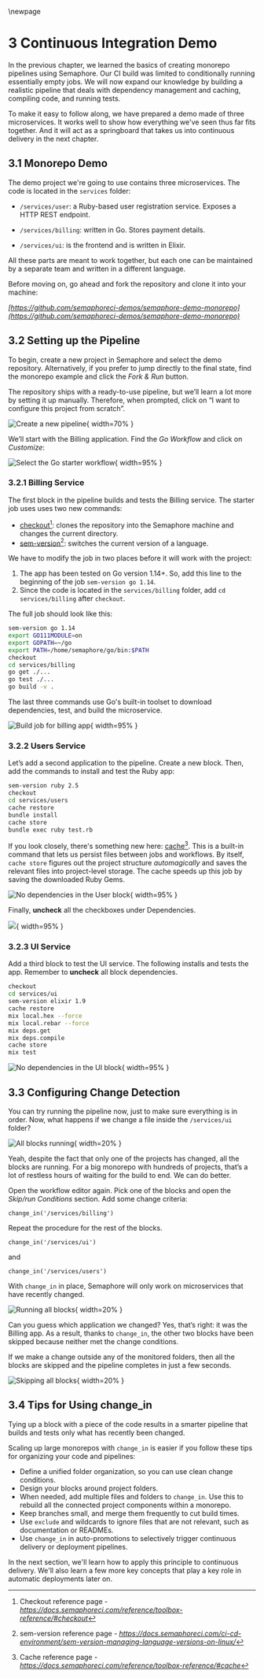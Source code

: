 \newpage

# 3 Continuous Integration Demo

In the previous chapter, we learned the basics of creating monorepo pipelines using Semaphore. Our CI build was limited to conditionally running essentially empty jobs. We will now expand our knowledge by building a realistic pipeline that deals with dependency management and caching, compiling code, and running tests.

To make it easy to follow along, we have prepared a demo made of three microservices. It works well to show how everything we've seen thus far fits together. And it will act as a springboard that takes us into continuous delivery in the next chapter.

## 3.1 Monorepo Demo

The demo project we're going to use contains three microservices. The code is located in the `services` folder:

- `/services/user`: a Ruby-based user registration service. Exposes a HTTP REST endpoint.

- `/services/billing`: written in Go. Stores payment details.
- `/services/ui`:  is the frontend and is written in Elixir.

All these parts are meant to work together, but each one can be maintained by a separate team and written in a different language.

Before moving on, go ahead and fork the repository and clone it into your machine:

_[https://github.com/semaphoreci-demos/semaphore-demo-monorepo](https://github.com/semaphoreci-demos/semaphore-demo-monorepo)_

## 3.2 Setting up the Pipeline

To begin, create a new project in Semaphore and select the demo repository. Alternatively, if you prefer to jump directly to the final state, find the monorepo example and click the *Fork & Run* button.

The repository ships with a ready-to-use pipeline, but we’ll learn a lot more by setting it up manually. Therefore, when prompted, click on “I want to configure this project from scratch”.

![Create a new pipeline](./figures/04-scratch.png){ width=70% }

We’ll start with the Billing application. Find the *Go Workflow* and click on *Customize*:

![Select the Go starter workflow](./figures/04-go-starter.png){ width=95% }

### 3.2.1 Billing Service

The first block in the pipeline builds and tests the Billing service. The starter job uses uses two new commands:

- [checkout](https://docs.semaphoreci.com/reference/toolbox-reference/#checkout)[^checkout]: clones the repository into the Semaphore machine and changes the current directory.
- [sem-version](https://docs.semaphoreci.com/ci-cd-environment/sem-version-managing-language-versions-on-linux/)[^sem-version]: switches the current version of a language.

[^checkout]: Checkout reference page - _<https://docs.semaphoreci.com/reference/toolbox-reference/#checkout>_
[^sem-version]: sem-version reference page - _<https://docs.semaphoreci.com/ci-cd-environment/sem-version-managing-language-versions-on-linux/>_

We have to modify the job in two places before it will work with the project:

1.  The app has been tested on Go version 1.14+. So, add this line to the beginning of the job `sem-version go 1.14`.
2.  Since the code is located in the `services/billing` folder, add `cd services/billing` after `checkout`.

The full job should look like this:

``` bash
sem-version go 1.14
export GO111MODULE=on
export GOPATH=~/go
export PATH=/home/semaphore/go/bin:$PATH
checkout
cd services/billing
go get ./...
go test ./...
go build -v .
```

The last three commands use Go's built-in toolset to download dependencies, test, and build the microservice.

![Build job for billing app](./figures/04-go-build1.png){ width=95% }

### 3.2.2 Users Service

Let’s add a second application to the pipeline. Create a new block. Then, add the commands to install and test the Ruby app:

``` bash
sem-version ruby 2.5
checkout
cd services/users
cache restore
bundle install
cache store
bundle exec ruby test.rb
```

If you look closely, there's something new here: [cache]()[^cache]. This is a built-in command that lets us persist files between jobs and workflows. By itself, `cache store` figures out the project structure *automagically* and saves the relevant files into project-level storage. The cache speeds up this job by saving the downloaded Ruby Gems.

[^cache]: Cache reference page - _<https://docs.semaphoreci.com/reference/toolbox-reference/#cache>_

![No dependencies in the User block](./figures/04-no-dep-user.png){ width=95% }

Finally, **uncheck** all the checkboxes under Dependencies.

![](./figures/05-uncheck-billing.png){ width=95% }

### 3.2.3 UI Service

Add a third block to test the UI service. The following installs and tests the app. Remember to **uncheck** all block dependencies.

``` bash
checkout
cd services/ui
sem-version elixir 1.9
cache restore
mix local.hex --force
mix local.rebar --force
mix deps.get
mix deps.compile
cache store
mix test
```

![No dependencies in the UI block](./figures/04-no-dep-ui.png){ width=95% }

## 3.3 Configuring Change Detection

You can try running the pipeline now, just to make sure everything is in order. Now, what happens if we change a file inside the `/services/ui` folder?

![All blocks running](./figures/04-all-blocks1.png){ width=20% }

Yeah, despite the fact that only one of the projects has changed, all the blocks are running. For a big monorepo with hundreds of projects, that’s a lot of restless hours of waiting for the build to end. We can do better.

Open the workflow editor again. Pick one of the blocks and open the *Skip/run Conditions* section. Add some change criteria:

``` text
change_in('/services/billing')
```

Repeat the procedure for the rest of the blocks.

``` text
change_in('/services/ui')
```

and

``` text
change_in('/services/users')
```

With `change_in` in place, Semaphore will only work on microservices that have recently changed.

![Running all blocks](./figures/04-skip-but-billing.png){ width=20% }

Can you guess which application we changed? Yes, that’s right: it was the Billing app. As a result, thanks to `change_in`, the other two blocks have been skipped because neither met the change conditions.

If we make a change outside any of the monitored folders, then all the blocks are skipped and the pipeline completes in just a few seconds.

![Skipping all blocks](./figures/04-skip-all.png){ width=20% }

## 3.4 Tips for Using change_in

Tying up a block with a piece of the code results in a smarter pipeline that builds and tests only what has recently been changed.

Scaling up large monorepos with `change_in` is easier if you follow these tips for organizing your code and pipelines:

-   Define a unified folder organization, so you can use clean change conditions.
-   Design your blocks around project folders.
-   When needed, add multiple files and folders to `change_in`. Use this to rebuild all the connected project components within a monorepo.
-   Keep branches small, and merge them frequently to cut build times.
-   Use `exclude` and wildcards to ignore files that are not relevant, such as documentation or READMEs.
-   Use `change_in` in auto-promotions to selectively trigger continuous delivery or deployment pipelines.

In the next section, we'll learn how to apply this principle to continuous delivery. We'll also learn a few more key concepts that play a key role in automatic deployments later on.

